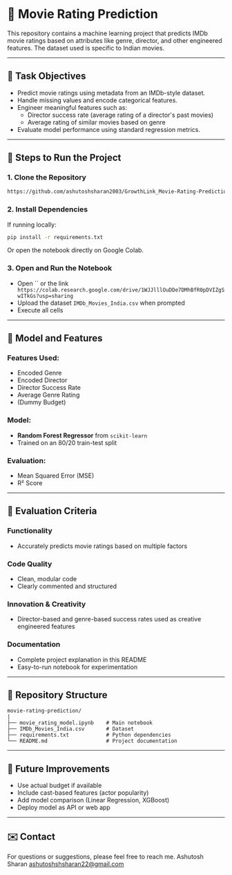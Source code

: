 # 🎥 Movie Rating Prediction

This repository contains a machine learning project that predicts IMDb movie ratings based on attributes like genre, director, and other engineered features. The dataset used is specific to Indian movies.

---

## 📖 Task Objectives

- Predict movie ratings using metadata from an IMDb-style dataset.
- Handle missing values and encode categorical features.
- Engineer meaningful features such as:
  - Director success rate (average rating of a director's past movies)
  - Average rating of similar movies based on genre
- Evaluate model performance using standard regression metrics.

---

## 🔄 Steps to Run the Project

### 1. Clone the Repository
```bash
https://github.com/ashutoshsharan2003/GrowthLink_Movie-Rating-Prediction/tree/main
```

### 2. Install Dependencies
If running locally:
```bash
pip install -r requirements.txt
```

Or open the notebook directly on Google Colab.

### 3. Open and Run the Notebook
- Open `` or the link ` https://colab.research.google.com/drive/1WJJlllOuDDe7DMhBfR0pDVIZgSwITkGs?usp=sharing`
- Upload the dataset `IMDb_Movies_India.csv` when prompted
- Execute all cells

---

## 🎯 Model and Features

### Features Used:
- Encoded Genre
- Encoded Director
- Director Success Rate
- Average Genre Rating
- (Dummy Budget)

### Model:
- **Random Forest Regressor** from `scikit-learn`
- Trained on an 80/20 train-test split

### Evaluation:
- Mean Squared Error (MSE)
- R² Score

---

## 🌟 Evaluation Criteria

### Functionality
- Accurately predicts movie ratings based on multiple factors

### Code Quality
- Clean, modular code
- Clearly commented and structured

### Innovation & Creativity
- Director-based and genre-based success rates used as creative engineered features

### Documentation
- Complete project explanation in this README
- Easy-to-run notebook for experimentation

---

## 📁 Repository Structure
```
movie-rating-prediction/
|
├── movie_rating_model.ipynb    # Main notebook
├── IMDb_Movies_India.csv       # Dataset
├── requirements.txt            # Python dependencies
└── README.md                   # Project documentation
```

---

## 🚀 Future Improvements
- Use actual budget if available
- Include cast-based features (actor popularity)
- Add model comparison (Linear Regression, XGBoost)
- Deploy model as API or web app

---

## ✉️ Contact
For questions or suggestions, please feel free to reach me.
Ashutosh Sharan
ashutoshshsharan22@gmail.com


